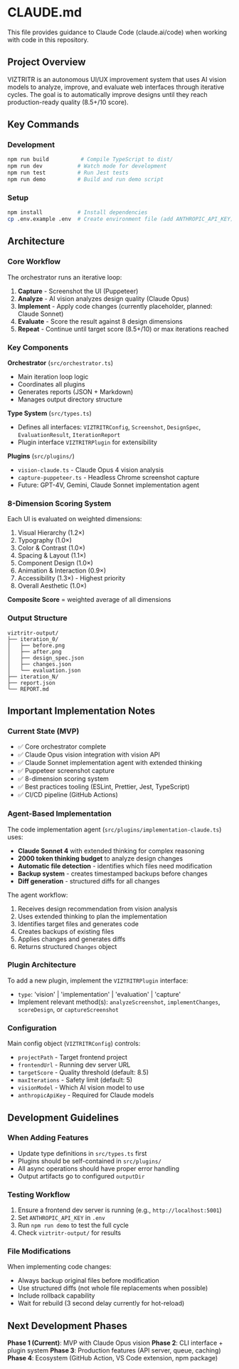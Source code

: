 # CLAUDE.md

This file provides guidance to Claude Code (claude.ai/code) when working with code in this repository.

## Project Overview

VIZTRITR is an autonomous UI/UX improvement system that uses AI vision models to analyze, improve, and evaluate web interfaces through iterative cycles. The goal is to automatically improve designs until they reach production-ready quality (8.5+/10 score).

## Key Commands

### Development
```bash
npm run build          # Compile TypeScript to dist/
npm run dev           # Watch mode for development
npm run test          # Run Jest tests
npm run demo          # Build and run demo script
```

### Setup
```bash
npm install           # Install dependencies
cp .env.example .env  # Create environment file (add ANTHROPIC_API_KEY)
```

## Architecture

### Core Workflow
The orchestrator runs an iterative loop:
1. **Capture** - Screenshot the UI (Puppeteer)
2. **Analyze** - AI vision analyzes design quality (Claude Opus)
3. **Implement** - Apply code changes (currently placeholder, planned: Claude Sonnet)
4. **Evaluate** - Score the result against 8 design dimensions
5. **Repeat** - Continue until target score (8.5+/10) or max iterations reached

### Key Components

**Orchestrator** (`src/orchestrator.ts`)
- Main iteration loop logic
- Coordinates all plugins
- Generates reports (JSON + Markdown)
- Manages output directory structure

**Type System** (`src/types.ts`)
- Defines all interfaces: `VIZTRITRConfig`, `Screenshot`, `DesignSpec`, `EvaluationResult`, `IterationReport`
- Plugin interface `VIZTRITRPlugin` for extensibility

**Plugins** (`src/plugins/`)
- `vision-claude.ts` - Claude Opus 4 vision analysis
- `capture-puppeteer.ts` - Headless Chrome screenshot capture
- Future: GPT-4V, Gemini, Claude Sonnet implementation agent

### 8-Dimension Scoring System

Each UI is evaluated on weighted dimensions:
1. Visual Hierarchy (1.2×)
2. Typography (1.0×)
3. Color & Contrast (1.0×)
4. Spacing & Layout (1.1×)
5. Component Design (1.0×)
6. Animation & Interaction (0.9×)
7. Accessibility (1.3×) - Highest priority
8. Overall Aesthetic (1.0×)

**Composite Score** = weighted average of all dimensions

### Output Structure
```
viztritr-output/
├── iteration_0/
│   ├── before.png
│   ├── after.png
│   ├── design_spec.json
│   ├── changes.json
│   └── evaluation.json
├── iteration_N/
├── report.json
└── REPORT.md
```

## Important Implementation Notes

### Current State (MVP)
- ✅ Core orchestrator complete
- ✅ Claude Opus vision integration with vision API
- ✅ Claude Sonnet implementation agent with extended thinking
- ✅ Puppeteer screenshot capture
- ✅ 8-dimension scoring system
- ✅ Best practices tooling (ESLint, Prettier, Jest, TypeScript)
- ✅ CI/CD pipeline (GitHub Actions)

### Agent-Based Implementation
The code implementation agent (`src/plugins/implementation-claude.ts`) uses:
- **Claude Sonnet 4** with extended thinking for complex reasoning
- **2000 token thinking budget** to analyze design changes
- **Automatic file detection** - identifies which files need modification
- **Backup system** - creates timestamped backups before changes
- **Diff generation** - structured diffs for all changes

The agent workflow:
1. Receives design recommendation from vision analysis
2. Uses extended thinking to plan the implementation
3. Identifies target files and generates code
4. Creates backups of existing files
5. Applies changes and generates diffs
6. Returns structured `Changes` object

### Plugin Architecture
To add a new plugin, implement the `VIZTRITRPlugin` interface:
- `type`: 'vision' | 'implementation' | 'evaluation' | 'capture'
- Implement relevant method(s): `analyzeScreenshot`, `implementChanges`, `scoreDesign`, or `captureScreenshot`

### Configuration
Main config object (`VIZTRITRConfig`) controls:
- `projectPath` - Target frontend project
- `frontendUrl` - Running dev server URL
- `targetScore` - Quality threshold (default: 8.5)
- `maxIterations` - Safety limit (default: 5)
- `visionModel` - Which AI vision model to use
- `anthropicApiKey` - Required for Claude models

## Development Guidelines

### When Adding Features
- Update type definitions in `src/types.ts` first
- Plugins should be self-contained in `src/plugins/`
- All async operations should have proper error handling
- Output artifacts go to configured `outputDir`

### Testing Workflow
1. Ensure a frontend dev server is running (e.g., `http://localhost:5001`)
2. Set `ANTHROPIC_API_KEY` in `.env`
3. Run `npm run demo` to test the full cycle
4. Check `viztritr-output/` for results

### File Modifications
When implementing code changes:
- Always backup original files before modification
- Use structured diffs (not whole file replacements when possible)
- Include rollback capability
- Wait for rebuild (3 second delay currently for hot-reload)

## Next Development Phases

**Phase 1 (Current)**: MVP with Claude Opus vision
**Phase 2**: CLI interface + plugin system
**Phase 3**: Production features (API server, queue, caching)
**Phase 4**: Ecosystem (GitHub Action, VS Code extension, npm package)
